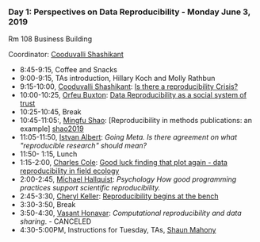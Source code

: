 
### Day 1: Perspectives on Data Reproducibility - Monday June 3, 2019

Rm 108 Business Building

Coordinator: [Cooduvalli Shashikant][cshashi]

- 8:45-9:15, Coffee and Snacks
- 9:00-9:15,  TAs introduction, Hillary Koch and Molly Rathbun
- 9:15-10:00,  [Cooduvalli Shashikant][cshashi]: [Is there a reproducibility Crisis?][shashi2019]
- 10:00-10:25, [Orfeu Buxton][obuxton]: [Data Reproducibility as a social system of trust][buxton2019]
- 10:25-10:45,   Break
- 10:45-11:05:, [Mingfu Shao][mshao]: [Reproducibility in methods publications: an example] [shao2019]
- 11:05-11:50, [Istvan Albert][ialbert]: *Going Meta. Is there agreement on what "reproducible research" should mean?*
- 11:50- 1:15, Lunch
- 1:15-2:00, [Charles Cole][ccole]: [Good luck finding that plot again - data reproducibility in field ecology][cole2019]
- 2:00-2:45, [Michael Hallquist][mhallquist]:  *Psychology How good programming practices support scientific reproducibility.*
- 2:45-3:30, [Cheryl Keller][ckeller]:  [Reproducibility begins at the bench][keller2019]
- 3:30-3:50, Break
- 3:50-4:30, [Vasant Honavar][vhonavar]: *Computational reproducibility and data sharing*. - CANCELED
- 4:30-5:00PM, Instructions for Tuesday, TAs, [Shaun Mahony][smahoney]

[cshashi]: https://www.huck.psu.edu/people/cooduvalli-shashikant
[ialbert]: https://www.ialbert.me
[mshao]: https://www.eecs.psu.edu/departments/directory-detail-g.aspx?q=mxs2589
[ccole]: https://stuckeman.psu.edu/faculty/charles-cole
[mhallquist]: https://psych.la.psu.edu/directory/mnh5174
[ckeller]: https://bmb.psu.edu/directory/cak142
[vhonavar]: https://www.ist.psu.edu/directory/vuh14
[obuxton]: https://hhd.psu.edu/contact/orfeu-buxton
[smahoney]: https://bmb.psu.edu/directory/sam77

[shashi2019]: /archives/2019/day1/docs/Shashikant2019.pdf
[buxton2019]: /archives/2019/day1/docs/Orfeu2019.pdf
[shao2019]: /archives/2019/day1/docs/Shao2019.pdf
[cole2019]: /archives/2019/day1/docs/Cole2019.pdf
[keller2019]: /archives/2019/day1/docs/Keller2019.pdf

